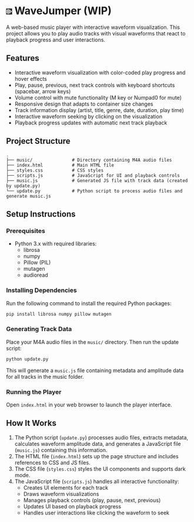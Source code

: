 # ![favicon](data:image/png;base64,iVBORw0KGgoAAAANSUhEUgAAABAAAAAQCAMAAAAoLQ9TAAAABlBMVEUSEhL///8L92e7AAAAJUlEQVQY02NgwAYYGTEFkMQgPCQx0gQYGSkXINJaDKdj8xwyAAA2kABlyh4prwAAAABJRU5ErkJggg==) WaveJumper (WIP)

A web-based music player with interactive waveform visualization. This project allows you to play audio tracks with visual waveforms that react to playback progress and user interactions.

## Features

- Interactive waveform visualization with color-coded play progress and hover effects
- Play, pause, previous, next track controls with keyboard shortcuts (spacebar, arrow keys)
- Volume control with mute functionality (M key or Numpad0 for mute)
- Responsive design that adapts to container size changes
- Track information display (artist, title, genre, date, duration, play time)
- Interactive waveform seeking by clicking on the visualization
- Playback progress updates with automatic next track playback

## Project Structure

```
.
├── music/               # Directory containing M4A audio files
├── index.html           # Main HTML file
├── styles.css           # CSS styles
├── scripts.js           # JavaScript for UI and playback controls
├── music.js             # Generated JS file with track data (created by update.py)
└── update.py            # Python script to process audio files and generate music.js
```

## Setup Instructions

### Prerequisites

- Python 3.x with required libraries:
  - librosa
  - numpy
  - Pillow (PIL)
  - mutagen
  - audioread

### Installing Dependencies

Run the following command to install the required Python packages:

```bash
pip install librosa numpy pillow mutagen
```

### Generating Track Data

Place your M4A audio files in the `music/` directory. Then run the update script:

```bash
python update.py
```

This will generate a `music.js` file containing metadata and amplitude data for all tracks in the music folder.

### Running the Player

Open `index.html` in your web browser to launch the player interface.

## How It Works

1. The Python script (`update.py`) processes audio files, extracts metadata, calculates waveform amplitude data, and generates a JavaScript file (`music.js`) containing this information.
2. The HTML file (`index.html`) sets up the page structure and includes references to CSS and JS files.
3. The CSS file (`styles.css`) styles the UI components and supports dark mode.
4. The JavaScript file (`scripts.js`) handles all interactive functionality:
   - Creates UI elements for each track
   - Draws waveform visualizations
   - Manages playback controls (play, pause, next, previous)
   - Updates UI based on playback progress
   - Handles user interactions like clicking the waveform to seek
